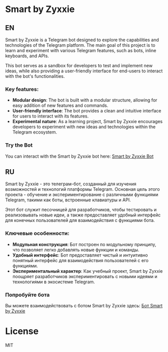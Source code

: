 # Smart by Zyxxie

## EN

Smart by Zyxxie is a Telegram bot designed to explore the capabilities and technologies of the Telegram platform. The main goal of this project is to learn and experiment with various Telegram features, such as bots, inline keyboards, and APIs.

This bot serves as a sandbox for developers to test and implement new ideas, while also providing a user-friendly interface for end-users to interact with the bot's functionalities.

### Key features:

- **Modular design**: The bot is built with a modular structure, allowing for easy addition of new features and commands.
- **User-friendly interface**: The bot provides a clean and intuitive interface for users to interact with its features.
- **Experimental nature**: As a learning project, Smart by Zyxxie encourages developers to experiment with new ideas and technologies within the Telegram ecosystem.

### Try the Bot

You can interact with the Smart by Zyxxie bot here: [Smart by Zyxxie Bot](https://t.me/smartxyzbot)

## RU

Smart by Zyxxie - это телеграм-бот, созданный для изучения возможностей и технологий платформы Telegram. Основная цель этого проекта - обучение и экспериментирование с различными функциями Telegram, такими как боты, встроенные клавиатуры и API.

Этот бот служит песочницей для разработчиков, чтобы тестировать и реализовывать новые идеи, а также предоставляет удобный интерфейс для конечных пользователей для взаимодействия с функциями бота.

### Ключевые особенности:

- **Модульная конструкция**: Бот построен по модульному принципу, что позволяет легко добавлять новые функции и команды.
- **Удобный интерфейс**: Бот предоставляет чистый и интуитивно понятный интерфейс для взаимодействия пользователей с его функциями.
- **Экспериментальный характер**: Как учебный проект, Smart by Zyxxie поощряет разработчиков экспериментировать с новыми идеями и технологиями в экосистеме Telegram.

### Попробуйте бота

Вы можете взаимодействовать с ботом Smart by Zyxxie здесь: [Бот Smart by Zyxxie](https://t.me/smartxyzbot)

# License

MIT

